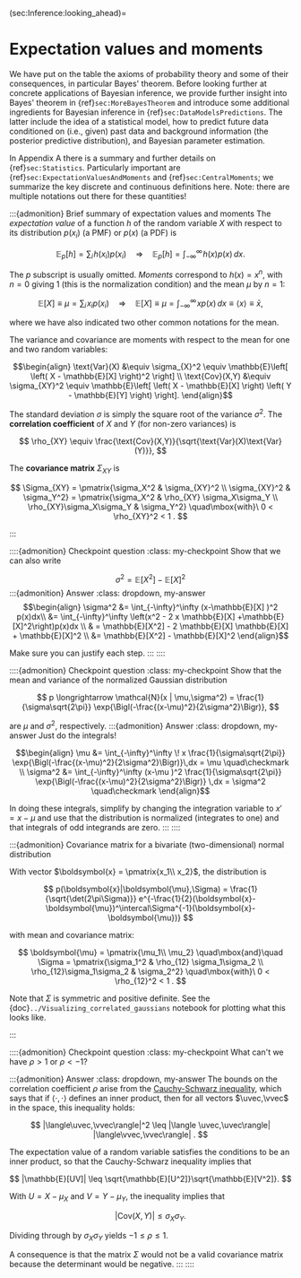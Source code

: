 (sec:Inference:looking_ahead)=
# Expectation values and moments

We have put on the table the axioms of probability theory and some of their consequences, in particular Bayes' theorem. 
Before looking further at concrete applications of Bayesian inference, we provide further insight into Bayes' theorem in {ref}`sec:MoreBayesTheorem` and introduce some additional ingredients for Bayesian inference in {ref}`sec:DataModelsPredictions`. The latter include the idea of a statistical model, how to predict future data conditioned on (i.e., given) past data and background information (the posterior predictive distribution), and Bayesian parameter estimation.

In Appendix A there is a summary and further details on {ref}`sec:Statistics`. Particularly important are {ref}`sec:ExpectationValuesAndMoments` and {ref}`sec:CentralMoments`; we summarize the key discrete and continuous definitions here.
Note: there are multiple notations out there for these quantities!

:::{admonition} Brief summary of expectation values and moments
The *expectation value* of a function $h$ of the random variable $X$ with respect to its distribution $p(x_i)$ (a PMF) or $p(x)$ (a PDF) is

$$
\mathbb{E}_{p}[h] =  \sum_{i}\! h(x_i)p(x_i) \quad\Longrightarrow\quad
  \mathbb{E}_p[h] = \int_{-\infty}^\infty \! h(x)p(x)\,dx .
$$

The $p$ subscript is usually omitted. *Moments* correspond to $h(x) = x^n$, with $n=0$ giving 1 (this is the normalization condition) and the mean $\mu$ by $n=1$:

$$
\mathbb{E}[X] \equiv \mu =  \sum_{i}\! x_ip(x_i) \quad\Longrightarrow\quad
  \mathbb{E}[X] \equiv \mu = \int_{-\infty}^\infty \! xp(x)\,dx \equiv \langle x \rangle \equiv \bar x ,
$$

where we have also indicated two other common notations for the mean.

The variance and covariance are moments with respect to the mean for one and two random variables:

$$\begin{align}
\text{Var}(X) &\equiv \sigma_{X}^2  \equiv \mathbb{E}\left[ \left( X - \mathbb{E}[X] \right)^2 \right] \\
\text{Cov}(X,Y) &\equiv \sigma_{XY}^2 \equiv \mathbb{E}\left[ \left( X - \mathbb{E}[X] \right) \left( Y - \mathbb{E}[Y] \right)  \right].
\end{align}$$

The standard deviation $\sigma$ is simply the square root of the variance $\sigma^2$. 
The **correlation coefficient** of $X$ and $Y$ (for non-zero variances) is 

$$
\rho_{XY} \equiv \frac{\text{Cov}(X,Y)}{\sqrt{\text{Var}(X)\text{Var}(Y)}},
$$

The **covariance matrix** $\Sigma_{XY}$ is

$$
 \Sigma_{XY} 
  = \pmatrix{\sigma_X^2 &  \sigma_{XY}^2 \\
                    \sigma_{XY}^2 & \sigma_Y^2}
  = \pmatrix{\sigma_X^2 & \rho_{XY} \sigma_X\sigma_Y \\
                    \rho_{XY}\sigma_X\sigma_Y & \sigma_Y^2}
        \quad\mbox{with}\ 0 < \rho_{XY}^2 < 1  .          
$$

:::


::::{admonition} Checkpoint question
:class: my-checkpoint
Show that we can also write

$$
\sigma^2 = \mathbb{E}[X^2]  - \mathbb{E}[X]^2
$$
:::{admonition} Answer 
:class: dropdown, my-answer 
$$\begin{align}
\sigma^2 &= \int_{-\infty}^\infty (x-\mathbb{E}[X] )^2 p(x)dx\\
&=  \int_{-\infty}^\infty \left(x^2 - 2 x \mathbb{E}[X] +\mathbb{E}[X]^2\right)p(x)dx \\
& =  \mathbb{E}[X^2]  - 2 \mathbb{E}[X] \mathbb{E}[X]  + \mathbb{E}[X]^2 \\
&=  \mathbb{E}[X^2]  - \mathbb{E}[X]^2
\end{align}$$

Make sure you can justify each step.
:::
::::

::::{admonition} Checkpoint question
:class: my-checkpoint
Show that the mean and variance of the normalized Gaussian distribution

$$
p \longrightarrow \mathcal{N}(x | \mu,\sigma^2) = \frac{1}{\sigma\sqrt{2\pi}} \exp{\Bigl(-\frac{(x-\mu)^2}{2\sigma^2}\Bigr)},
$$

are $\mu$ and $\sigma^2$, respectively.
:::{admonition} Answer 
:class: dropdown, my-answer 
Just do the integrals!

$$\begin{align}
  \mu &= \int_{-\infty}^\infty \! x \frac{1}{\sigma\sqrt{2\pi}} \exp{\Bigl(-\frac{(x-\mu)^2}{2\sigma^2}\Bigr)}\,dx = \mu \quad\checkmark \\
  \sigma^2 &= \int_{-\infty}^\infty (x-\mu )^2 
  \frac{1}{\sigma\sqrt{2\pi}} \exp{\Bigl(-\frac{(x-\mu)^2}{2\sigma^2}\Bigr)} \,dx
  = \sigma^2 \quad\checkmark
\end{align}$$

In doing these integrals, simplify by changing the integration variable to $x' = x-\mu$ and use that the distribution is normalized (integrates to one) and that integrals of odd integrands are zero.
:::
::::


:::{admonition} Covariance matrix for a bivariate (two-dimensional) normal distribution 

With vector $\boldsymbol{x} = \pmatrix{x_1\\ x_2}$, the distribution is

$$
  p(\boldsymbol{x}|\boldsymbol{\mu},\Sigma) = \frac{1}{\sqrt{\det(2\pi\Sigma)}}
    e^{-\frac{1}{2}(\boldsymbol{x}-\boldsymbol{\mu})^\intercal\Sigma^{-1}(\boldsymbol{x}-\boldsymbol{\mu})}
$$

with mean and covariance matrix:

$$
  \boldsymbol{\mu} = \pmatrix{\mu_1\\ \mu_2} \quad\mbox{and}\quad
  \Sigma = \pmatrix{\sigma_1^2 & \rho_{12} \sigma_1\sigma_2 \\
                    \rho_{12}\sigma_1\sigma_2 & \sigma_2^2}
        \quad\mbox{with}\ 0 < \rho_{12}^2 < 1  .          
$$

Note that $\Sigma$ is symmetric and positive definite.
See the {doc}`../Visualizing_correlated_gaussians` notebook for plotting what this looks like.

:::


::::{admonition} Checkpoint question
:class: my-checkpoint
What can't we have $\rho > 1$ or $\rho < -1$?

:::{admonition} Answer 
:class: dropdown, my-answer 
The bounds on the correlation coefficient $\rho$ arise from the [Cauchy-Schwarz inequality](https://en.wikipedia.org/wiki/Cauchy%E2%80%93Schwarz_inequality), which says that if $\langle\cdot,\cdot\rangle$ defines an inner product, then for all vectors $\uvec,\vvec$ in the space, this inequality holds:

$$
  |\langle\uvec,\vvec\rangle|^2 \leq |\langle \uvec,\uvec\rangle| |\langle\vvec,\vvec\rangle| .
$$

The expectation value of a random variable satisfies the conditions to be an inner product,
so that the Cauchy-Schwarz inequality implies that

$$
  |\mathbb{E}[UV]| \leq \sqrt{\mathbb{E}[U^2]}\sqrt{\mathbb{E}[V^2]}.
$$

With $U = X - \mu_{X}$ and $V = Y - \mu_{Y}$, the inequality implies that

$$
   |\text{Cov}(X,Y)| \leq \sigma_X \sigma_Y . 
$$

Dividing through by $\sigma_X \sigma_Y$ yields $-1 \leq \rho \leq 1$.

A consequence is that the matrix $\Sigma$ would not be a valid covariance matrix because the determinant would be negative.
:::
::::





